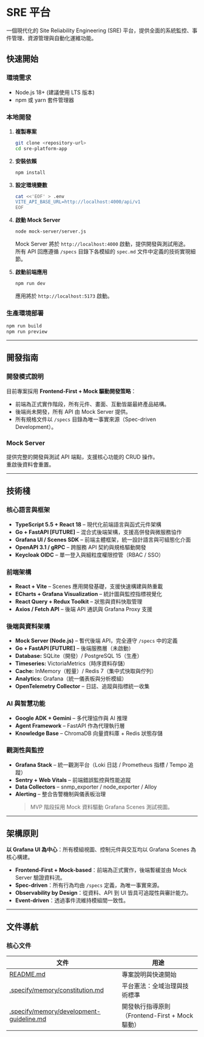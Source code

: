 # SRE 平台

一個現代化的 Site Reliability Engineering (SRE) 平台，提供全面的系統監控、事件管理、資源管理與自動化運維功能。

## 快速開始

### 環境需求

- Node.js 18+ (建議使用 LTS 版本)
- npm 或 yarn 套件管理器

### 本地開發

1. **複製專案**
   ```bash
   git clone <repository-url>
   cd sre-platform-app
   ```

2. **安裝依賴**
   ```bash
   npm install
   ```

3. **設定環境變數**
   ```bash
   cat <<'EOF' > .env
   VITE_API_BASE_URL=http://localhost:4000/api/v1
   EOF
   ```

4. **啟動 Mock Server**
   ```bash
   node mock-server/server.js
   ```
   Mock Server 將於 `http://localhost:4000` 啟動，提供開發與測試用途。  
   所有 API 回應遵循 `/specs` 目錄下各模組的 `spec.md` 文件中定義的技術實現細節。

5. **啟動前端應用**
   ```bash
   npm run dev
   ```
   應用將於 `http://localhost:5173` 啟動。

### 生產環境部署

```bash
npm run build
npm run preview
```

---

## 開發指南

### 開發模式說明

目前專案採用 **Frontend-First + Mock 驅動開發策略**：

- 前端為正式實作階段，所有元件、畫面、互動皆屬最終產品結構。
- 後端尚未開發，所有 API 由 Mock Server 提供。
- 所有規格文件以 `/specs` 目錄為唯一事實來源（Spec-driven Development）。

### Mock Server
提供完整的開發與測試 API 端點，支援核心功能的 CRUD 操作。  
重啟後資料會重置。

---

## 技術棧

### 核心語言與框架
- **TypeScript 5.5 + React 18** – 現代化前端語言與函式元件架構
- **Go + FastAPI [FUTURE]** – 混合式後端架構，支援高併發與微服務協作
- **Grafana UI / Scenes SDK** – 前端主體框架，統一設計語言與可組態化介面
- **OpenAPI 3.1 / gRPC** – 跨服務 API 契約與規格驅動開發
- **Keycloak OIDC** – 單一登入與細粒度權限控管（RBAC / SSO）

### 前端架構
- **React + Vite** – Scenes 應用開發基礎，支援快速構建與熱重載
- **ECharts + Grafana Visualization** – 統計圖與監控指標視覺化
- **React Query + Redux Toolkit** – 狀態與資料快取管理
- **Axios / Fetch API** – 後端 API 通訊與 Grafana Proxy 支援

### 後端與資料架構
- **Mock Server (Node.js)** – 暫代後端 API，完全遵守 `/specs` 中的定義
- **Go + FastAPI [FUTURE]** – 後端服務層（未啟動）
- **Database:** SQLite（開發）/ PostgreSQL 15（生產）
- **Timeseries:** VictoriaMetrics（時序資料存儲）
- **Cache:** InMemory（輕量）/ Redis 7（集中式快取與佇列）
- **Analytics:** Grafana（統一儀表板與分析模組）
- **OpenTelemetry Collector** – 日誌、追蹤與指標統一收集

### AI 與智慧功能
- **Google ADK + Gemini** – 多代理協作與 AI 推理
- **Agent Framework** – FastAPI 作為代理執行層
- **Knowledge Base** – ChromaDB 向量資料庫 + Redis 狀態存儲

### 觀測性與監控
- **Grafana Stack** – 統一觀測平台（Loki 日誌 / Prometheus 指標 / Tempo 追蹤）
- **Sentry + Web Vitals** – 前端錯誤監控與性能追蹤
- **Data Collectors** – snmp_exporter / node_exporter / Alloy
- **Alerting** – 整合告警機制與儀表板治理  
  > MVP 階段採用 Mock 資料驅動 Grafana Scenes 測試視圖。

---

## 架構原則
**以 Grafana UI 為中心**：所有模組視圖、控制元件與交互均以 Grafana Scenes 為核心構建。  
- **Frontend-First + Mock-based**：前端為正式實作，後端暫緩並由 Mock Server 驗證資料流。  
- **Spec-driven**：所有行為均由 `/specs` 定義，為唯一事實來源。  
- **Observability by Design**：從資料、API 到 UI 皆具可追蹤性與審計能力。  
- **Event-driven**：透過事件流維持模組間一致性。  

---

## 文件導航

### 核心文件
| 文件 | 用途 |
|------|------|
| [README.md](README.md) | 專案說明與快速開始 |
| [.specify/memory/constitution.md](.specify/memory/constitution.md) | 平台憲法：全域治理與技術標準 |
| [.specify/memory/development-guideline.md](.specify/memory/development-guideline.md) | 開發執行指導原則（Frontend-First + Mock 驅動） |